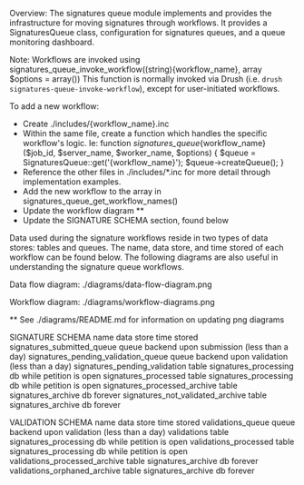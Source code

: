 Overview:
The signatures queue module implements and provides the infrastructure for moving signatures 
through workflows. It provides a SignaturesQueue class, configuration for signatures queues, 
and a queue monitoring dashboard.

Note:
Workflows are invoked using signatures_queue_invoke_workflow((string){workflow_name}, array $options = array())
This function is normally invoked via Drush (i.e. `drush signatures-queue-invoke-workflow`), except for user-initiated workflows.


To add a new workflow:
* Create ./includes/{workflow_name}.inc
* Within the same file, create a function which handles the specific workflow's logic. Ie:
  function _signatures_queue_{workflow_name}($job_id, $server_name, $worker_name, $options) {
    $queue = SignaturesQueue::get('{workflow_name}');
    $queue->createQueue();
  }
* Reference the other files in ./includes/*.inc for more detail through implementation examples.
* Add the new workflow to the array in signatures_queue_get_workflow_names()
* Update the workflow diagram **				
* Update the SIGNATURE SCHEMA section, found below


Data used during the signature workflows reside in two types of data stores: tables and queues.
The name, data store, and time stored of each workflow can be found below.
The following diagrams are also useful in understanding the signature queue workflows.

Data flow diagram:
./diagrams/data-flow-diagram.png

Workflow diagram:
./diagrams/workflow-diagrams.png

**  See ./diagrams/README.md for information on updating png diagrams

SIGNATURE SCHEMA
name                                    data store                 time stored
signatures_submitted_queue              queue backend              upon submission (less than a day)
signatures_pending_validation_queue     queue backend              upon validation (less than a day)
signatures_pending_validation  table    signatures_processing db   while petition is open
signatures_processed   table            signatures_processing db   while petition is open
signatures_processed_archive table      signatures_archive db      forever
signatures_not_validated_archive table  signatures_archive db      forever

VALIDATION SCHEMA
name                                    data store                 time stored
validations_queue                       queue backend              upon validation (less than a day)
validations  table                      signatures_processing db   while petition is open
validations_processed  table            signatures_processing db   while petition is open
validations_processed_archive  table    signatures_archive db  forever
validations_orphaned_archive   table    signatures_archive db  forever
